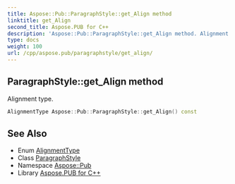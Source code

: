 ```yaml
---
title: Aspose::Pub::ParagraphStyle::get_Align method
linktitle: get_Align
second_title: Aspose.PUB for C++
description: 'Aspose::Pub::ParagraphStyle::get_Align method. Alignment type in C++.'
type: docs
weight: 100
url: /cpp/aspose.pub/paragraphstyle/get_align/
---
```

## ParagraphStyle::get_Align method


Alignment type.

```cpp
AlignmentType Aspose::Pub::ParagraphStyle::get_Align() const
```

## See Also

* Enum [AlignmentType](../../alignmenttype/)
* Class [ParagraphStyle](../)
* Namespace [Aspose::Pub](../../)
* Library [Aspose.PUB for C++](../../../)
